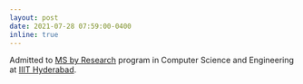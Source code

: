 ```yaml
---
layout: post
date: 2021-07-28 07:59:00-0400
inline: true
---
```


<!-- A simple inline announcement with Markdown emoji! :sparkles: :smile: -->
Admitted to [MS by Research](https://www.iiit.ac.in/academics/postgraduate/ms/cse/) program in Computer Science and Engineering at [IIIT Hyderabad](https://www.iiit.ac.in/).
